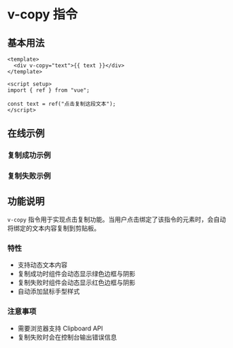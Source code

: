 # v-copy 指令

## 基本用法

```vue
<template>
  <div v-copy="text">{{ text }}</div>
</template>

<script setup>
import { ref } from "vue";

const text = ref("点击复制这段文本");
</script>
```

## 在线示例

### 复制成功示例

<script setup>
import CopyDemo from '../.vitepress/components/vCopy/CopyDemo.vue';
import CopyDemoFail from '../.vitepress/components/vCopy/CopyDemoFail.vue';
</script>

<CopyDemo />

### 复制失败示例

<CopyDemoFail />

## 功能说明

`v-copy` 指令用于实现点击复制功能。当用户点击绑定了该指令的元素时，会自动将绑定的文本内容复制到剪贴板。

### 特性

- 支持动态文本内容
- 复制成功时组件会动态显示绿色边框与阴影
- 复制失败时组件会动态显示红色边框与阴影
- 自动添加鼠标手型样式

### 注意事项

- 需要浏览器支持 Clipboard API
- 复制失败时会在控制台输出错误信息
